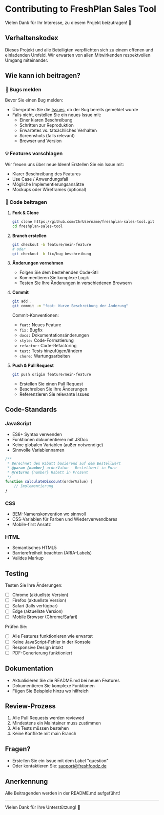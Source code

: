 # Contributing to FreshPlan Sales Tool

Vielen Dank für Ihr Interesse, zu diesem Projekt beizutragen! 🎉

## Verhaltenskodex

Dieses Projekt und alle Beteiligten verpflichten sich zu einem offenen und einladenden Umfeld. Wir erwarten von allen Mitwirkenden respektvollen Umgang miteinander.

## Wie kann ich beitragen?

### 🐛 Bugs melden

Bevor Sie einen Bug melden:
- Überprüfen Sie die [Issues](https://github.com/IhrUsername/freshplan-sales-tool/issues), ob der Bug bereits gemeldet wurde
- Falls nicht, erstellen Sie ein neues Issue mit:
  - Einer klaren Beschreibung
  - Schritten zur Reproduktion
  - Erwartetes vs. tatsächliches Verhalten
  - Screenshots (falls relevant)
  - Browser und Version

### 💡 Features vorschlagen

Wir freuen uns über neue Ideen! Erstellen Sie ein Issue mit:
- Klarer Beschreibung des Features
- Use Case / Anwendungsfall
- Mögliche Implementierungsansätze
- Mockups oder Wireframes (optional)

### 🔧 Code beitragen

1. **Fork & Clone**
   ```bash
   git clone https://github.com/IhrUsername/freshplan-sales-tool.git
   cd freshplan-sales-tool
   ```

2. **Branch erstellen**
   ```bash
   git checkout -b feature/mein-feature
   # oder
   git checkout -b fix/bug-beschreibung
   ```

3. **Änderungen vornehmen**
   - Folgen Sie dem bestehenden Code-Stil
   - Kommentieren Sie komplexe Logik
   - Testen Sie Ihre Änderungen in verschiedenen Browsern

4. **Commit**
   ```bash
   git add .
   git commit -m "feat: Kurze Beschreibung der Änderung"
   ```
   
   Commit-Konventionen:
   - `feat:` Neues Feature
   - `fix:` Bugfix
   - `docs:` Dokumentationsänderungen
   - `style:` Code-Formatierung
   - `refactor:` Code-Refactoring
   - `test:` Tests hinzufügen/ändern
   - `chore:` Wartungsarbeiten

5. **Push & Pull Request**
   ```bash
   git push origin feature/mein-feature
   ```
   - Erstellen Sie einen Pull Request
   - Beschreiben Sie Ihre Änderungen
   - Referenzieren Sie relevante Issues

## Code-Standards

### JavaScript
- ES6+ Syntax verwenden
- Funktionen dokumentieren mit JSDoc
- Keine globalen Variablen (außer notwendige)
- Sinnvolle Variablennamen

```javascript
/**
 * Berechnet den Rabatt basierend auf dem Bestellwert
 * @param {number} orderValue - Bestellwert in Euro
 * @returns {number} Rabatt in Prozent
 */
function calculateDiscount(orderValue) {
    // Implementierung
}
```

### CSS
- BEM-Namenskonvention wo sinnvoll
- CSS-Variablen für Farben und Wiederverwendbares
- Mobile-first Ansatz

### HTML
- Semantisches HTML5
- Barrierefreiheit beachten (ARIA-Labels)
- Valides Markup

## Testing

Testen Sie Ihre Änderungen:
- [ ] Chrome (aktuellste Version)
- [ ] Firefox (aktuellste Version)
- [ ] Safari (falls verfügbar)
- [ ] Edge (aktuellste Version)
- [ ] Mobile Browser (Chrome/Safari)

Prüfen Sie:
- [ ] Alle Features funktionieren wie erwartet
- [ ] Keine JavaScript-Fehler in der Konsole
- [ ] Responsive Design intakt
- [ ] PDF-Generierung funktioniert

## Dokumentation

- Aktualisieren Sie die README.md bei neuen Features
- Dokumentieren Sie komplexe Funktionen
- Fügen Sie Beispiele hinzu wo hilfreich

## Review-Prozess

1. Alle Pull Requests werden reviewed
2. Mindestens ein Maintainer muss zustimmen
3. Alle Tests müssen bestehen
4. Keine Konflikte mit main Branch

## Fragen?

- Erstellen Sie ein Issue mit dem Label "question"
- Oder kontaktieren Sie: support@freshfoodz.de

## Anerkennung

Alle Beitragenden werden in der README.md aufgeführt!

---

Vielen Dank für Ihre Unterstützung! 🙏